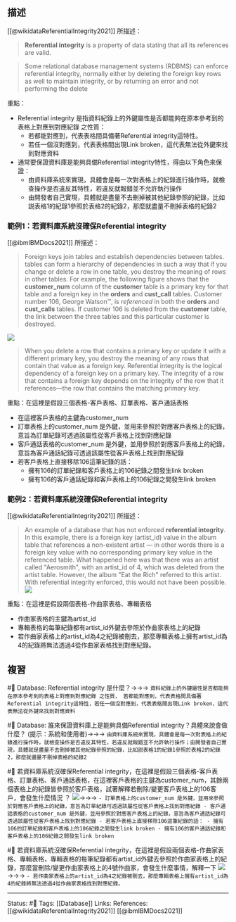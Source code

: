 
## 描述
[[@wikidataReferentialIntegrity2021]] 所描述：

> **Referential integrity** is a property of data stating that all its references are valid.

> Some relational database management systems (RDBMS) can enforce referential integrity, normally either by deleting the foreign key rows as well to maintain integrity, or by returning an error and not performing the delete

重點：
- Referential integrity 是指資料紀錄上的外鍵屬性是否都能夠在原本參考到的表格上對應到對應紀錄 之性質：
	- 若都能對應到，代表表格間具備著Referential integrity這特性。
	- 若任一個沒對應到，代表表格間出現Link broken，這代表無法從外鍵來找到對應資料
- 通常要保證資料庫是能夠具備Referential integrity特性，得由以下角色來保證：
	- 由資料庫系統來實現，具體會是每一次對表格上的紀錄進行操作時，就檢查操作是否違反其特性，若違反就報錯並不允許執行操作
	- 由開發者自己實現，具體就是盡量不去刪掉被其他紀錄參照的紀錄，比如説表格1的紀錄1參照於表格2的紀錄2，那麼就盡量不刪掉表格的紀錄2

### 範例1：若資料庫系統沒確保Referential integrity

[[@ibmIBMDocs2021]] 所描述：

> Foreign keys join tables and establish dependencies between tables. tables can form a hierarchy of dependencies in such a way that if you change or delete a row in one table, you destroy the meaning of rows in other tables. For example, the following figure shows that the **customer_num** column of the **customer** table is a primary key for that table and a foreign key in the **orders** and **cust_call** tables. Customer number 106, George Watson™, is _referenced_ in both the **orders** and **cust_calls** tables. If customer 106 is deleted from the **customer** table, the link between the three tables and this particular customer is destroyed.

![](https://www.ibm.com/docs/en/SSGU8G_14.1.0/com.ibm.sqlt.doc/sqlt009.gif)
> When you delete a row that contains a primary key or update it with a different primary key, you destroy the meaning of any rows that contain that value as a foreign key. Referential integrity is the logical dependency of a foreign key on a primary key. The integrity of a row that contains a foreign key depends on the integrity of the row that it references—the row that contains the matching primary key.

重點：在這裡是假設三個表格-客戶表格、訂單表格、客戶通話表格
- 在這裡客戶表格的主鍵為customer_num
- 訂單表格上的customer_num 是外鍵，並用來參照於對應客戶表格上的紀錄，意旨為訂單紀錄可透過該屬性從客戶表格上找到對應紀錄
- 客戶通話表格的customer_num 是外鍵，並用參照於對應客戶表格上的紀錄，意旨為客戶通話紀錄可透過該屬性從客戶表格上找到對應紀錄
- 若客戶表格上直接移除106這筆紀錄的話：
	- 擁有106的訂單紀錄和客戶表格上的106紀錄之間發生link broken
	- 擁有106的客戶通話紀錄和客戶表格上的106紀錄之間發生link broken

### 範例2：若資料庫系統沒確保Referential integrity

[[@wikidataReferentialIntegrity2021]] 所描述：

> An example of a database that has not enforced **referential integrity**. In this example, there is a foreign key (artist_id) value in the album table that references a non-existent artist — in other words there is a foreign key value with no corresponding primary key value in the referenced table. What happened here was that there was an artist called "Aerosmith", with an artist_id of 4, which was deleted from the artist table. However, the album "Eat the Rich" referred to this artist. With referential integrity enforced, this would not have been possible.
![](https://upload.wikimedia.org/wikipedia/commons/1/13/Referential_integrity_broken.png)

重點：在這裡是假設兩個表格-作曲家表格、專輯表格
- 作曲家表格的主鍵為artist_id
- 專輯表格的每筆紀錄都有artist_id外鍵去參照於作曲家表格上的紀錄
- 若作曲家表格上的artist_id為4之紀錄被刪去，那麼專輯表格上擁有artist_id為4的紀錄將無法透過4從作曲家表格找到對應紀錄。

## 複習
#🧠 Database:  Referential integrity 是什麼？->->-> `資料紀錄上的外鍵屬性是否都能夠在原本參考到的表格上對應到對應紀錄 之性質， 若都能對應到，代表表格間具備著Referential integrity這特性，若任一個沒對應到，代表表格間出現Link broken，這代表無法從外鍵來找到對應資料`
<!--SR:!2022-06-26,2,230-->

#🧠 Database: 誰來保證資料庫上是能夠具備Referential integrity？具體來說會做什麼？ (提示：系統和使用者)->->-> `由資料庫系統來實現，具體會是每一次對表格上的紀錄進行操作時，就檢查操作是否違反其特性，若違反就報錯並不允許執行操作；由開發者自己實現，具體就是盡量不去刪掉被其他紀錄參照的紀錄，比如説表格1的紀錄1參照於表格2的紀錄2，那麼就盡量不刪掉表格的紀錄2`
<!--SR:!2022-06-26,3,250-->


	

#🧠 若資料庫系統沒確保Referential integrity，在這裡是假設三個表格-客戶表格、訂單表格、客戶通話表格，在這裡客戶表格的主鍵為customer_num，其餘兩個表格上的紀錄皆參照於客戶表格，試著解釋若刪除/變更客戶表格上的106客戶，會發生什麼情況 ？ ![](https://www.ibm.com/docs/en/SSGU8G_14.1.0/com.ibm.sqlt.doc/sqlt009.gif)->->-> `- 訂單表格上的customer_num 是外鍵，並用來參照於對應客戶表格上的紀錄，意旨為訂單紀錄可透過該屬性從客戶表格上找到對應紀錄 - 客戶通話表格的customer_num 是外鍵，並用參照於對應客戶表格上的紀錄，意旨為客戶通話紀錄可透過該屬性從客戶表格上找到對應紀錄 - 若客戶表格上直接移除106這筆紀錄的話： - 擁有106的訂單紀錄和客戶表格上的106紀錄之間發生link broken - 擁有106的客戶通話紀錄和客戶表格上的106紀錄之間發生link broken`
<!--SR:!2022-06-26,3,250-->


#🧠 若資料庫系統沒確保Referential integrity，在這裡是假設兩個表格-作曲家表格、專輯表格，專輯表格的每筆紀錄都有artist_id外鍵去參照於作曲家表格上的紀錄，那麼當刪除/變更作曲家表格上的4號作曲家，會發生什麼事情，解釋一下 ![](https://upload.wikimedia.org/wikipedia/commons/1/13/Referential_integrity_broken.png) ->->-> `- 若作曲家表格上的artist_id為4之紀錄被刪去，那麼專輯表格上擁有artist_id為4的紀錄將無法透過4從作曲家表格找到對應紀錄。`
<!--SR:!2022-06-26,3,250-->

---
Status: #🌱 
Tags:
[[Database]]
Links:
References:
[[@wikidataReferentialIntegrity2021]]
[[@ibmIBMDocs2021]]
